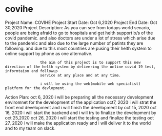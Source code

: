 # covihe
Project Name: COVIHE
Project Start Date: Oct 6,2020
Project End Date: Oct 30,2020
Project Description:
                    As you can see from todays world senario, people are being afraid to go to hospitals and get helth support b/s of the covid pandemic.
                    and also doctors are under a lot of stress which arise due to the pandemic and also due to the large number of patints they are following.
                    and due to this most countries are pusing their helth system to online support by phone as one alternative.
                    
                    the aim of this project is to support this new direction of the helth system by delivering the online covid 19 test, informtaion and followup
                    service at any place and at any time.
                    
                    i will be using the web(mobile web specialist) platform for the devlopment.
                    
Action Plan:
           oct 6, 2020   i will be preparing all the necessary development enviromnet for the development of the application
           oct7, 2020    i will strat the front end development and i will finish the development by oct 15, 2020
           oct 16, 2020  i will start the backend and i will try to finalize the development by oct 25,2020
           oct 26, 2020  i will start the testing and finalize the testing
           oct 27, 2020  i will make the application ready and i will deliver it to the world and to my team on slack.
